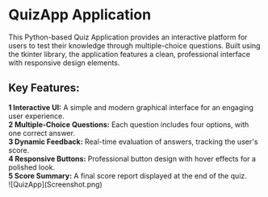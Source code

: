 # QuizApp Application
<p>This Python-based Quiz Application provides an interactive platform for users to test their knowledge through multiple-choice questions. Built using the tkinter library, the application features a clean, professional interface with responsive design elements.</p>

<h2>Key Features:</h2>
<b>1 Interactive UI:</b> A simple and modern graphical interface for an engaging user experience.<br>
<b>2 Multiple-Choice Questions:</b> Each question includes four options, with one correct answer.<br>
<b>3 Dynamic Feedback:</b> Real-time evaluation of answers, tracking the user's score.<br>
<b>4 Responsive Buttons:</b> Professional button design with hover effects for a polished look.<br>
<b>5 Score Summary:</b> A final score report displayed at the end of the quiz.<br>
![QuizApp](Screenshot.png)
